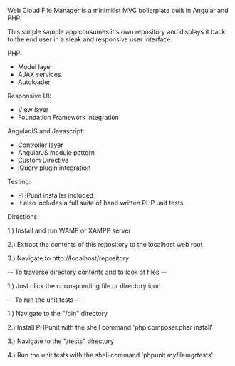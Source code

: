 Web Cloud File Manager is a minimilist MVC boilerplate built in Angular and PHP.

This simple sample app consumes it's own repository and displays it back to the end user in a sleak and responsive user interface.


PHP:
- Model layer
- AJAX services
- Autoloader

Responsive UI:
- View layer
- Foundation Framework integration

AngularJS and Javascript:
- Controller layer
- AngularJS module pattern
- Custom Directive
- jQuery plugin integration

Testing:
- PHPunit installer included
- It also includes a full suite of hand written PHP unit tests.

Directions:

1.) Install and run WAMP or XAMPP server

2.) Extract the contents of this repository to the localhost web root

3.) Navigate to http://localhost/repository

-- To traverse directory contents and to look at files --

1.)  Just click the corrosponding file or directory icon

-- To run the unit tests --

1.) Navigate to the "/bin" directory

2.) Install PHPunit with the shell command 'php composer.phar install'

3.) Navigate to the "/tests" directory

4.) Run the unit tests with the shell command 'phpunit myfilemgrtests'
